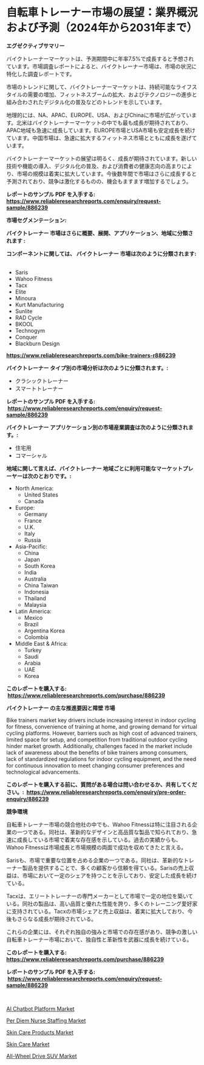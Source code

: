 <p><h1>自転車トレーナー市場の展望：業界概況および予測（2024年から2031年まで）</h1></p><p><strong>エグゼクティブサマリー</strong></p>
<p><p>バイクトレーナーマーケットは、予測期間中に年率7.5%で成長すると予想されています。市場調査レポートによると、バイクトレーナー市場は、市場の状況に特化した調査レポートです。</p><p>市場のトレンドに関して、バイクトレーナーマーケットは、持続可能なライフスタイルの需要の増加、フィットネスブームの拡大、およびテクノロジーの進歩と組み合わされたデジタル化の普及などのトレンドを示しています。</p><p>地理的には、NA、APAC、EUROPE、USA、およびChinaに市場が広がっています。北米はバイクトレーナーマーケットの中でも最も成長が期待されており、APAC地域も急速に成長しています。EUROPE市場とUSA市場も安定成長を続けています。中国市場は、急速に拡大するフィットネス市場とともに成長を遂げています。</p><p>バイクトレーナーマーケットの展望は明るく、成長が期待されています。新しい技術や機能の導入、デジタル化の普及、および消費者の健康志向の高まりにより、市場の規模は着実に拡大しています。今後数年間で市場はさらに成長すると予測されており、競争は激化するものの、機会もますます増加するでしょう。</p></p>
<p><strong>レポートのサンプル PDF を入手する: <a href="https://www.reliableresearchreports.com/enquiry/request-sample/886239">https://www.reliableresearchreports.com/enquiry/request-sample/886239</a></strong></p>
<p><strong>市場セグメンテーション:</strong></p>
<p><strong> バイクトレーナー 市場はさらに概要、展開、アプリケーション、地域に分類されます :</strong></p>
<p><strong>コンポーネントに関しては、 バイクトレーナー 市場は次のように分類されます: &nbsp;</strong></p>
<p><ul><li>Saris</li><li>Wahoo Fitness</li><li>Tacx</li><li>Elite</li><li>Minoura</li><li>Kurt Manufacturing</li><li>Sunlite</li><li>RAD Cycle</li><li>BKOOL</li><li>Technogym</li><li>Conquer</li><li>Blackburn Design</li></ul></p>
<p><strong><a href="https://www.reliableresearchreports.com/bike-trainers-r886239">https://www.reliableresearchreports.com/bike-trainers-r886239</a></strong></p>
<p><strong> バイクトレーナー タイプ別の市場分析は次のように分類されます。:</strong></p>
<p><ul><li>クラシックトレーナー</li><li>スマートトレーナー</li></ul></p>
<p><strong>レポートのサンプル PDF を入手する: &nbsp;<a href="https://www.reliableresearchreports.com/enquiry/request-sample/886239">https://www.reliableresearchreports.com/enquiry/request-sample/886239</a></strong></p>
<p><strong> バイクトレーナー アプリケーション別の市場産業調査は次のように分類されます。:</strong></p>
<p><ul><li>住宅用</li><li>コマーシャル</li></ul></p>
<p><strong>地域に関して言えば、バイクトレーナー 地域ごとに利用可能なマーケットプレーヤーは次のとおりです。:</strong></p>
<p><ul>
    <li>
        North America:
        <ul>
            <li>United States</li>
            <li>Canada</li>
        </ul>
    </li>
    <li>
        Europe:
        <ul>
            <li>Germany</li>
            <li>France</li>
            <li>U.K.</li>
            <li>Italy</li>
            <li>Russia</li>
        </ul>
    </li>
    <li>
        Asia-Pacific:
        <ul>
            <li>China</li>
            <li>Japan</li>
            <li>South Korea</li>
            <li>India</li>
            <li>Australia</li>
            <li>China Taiwan</li>
            <li>Indonesia</li>
            <li>Thailand</li>
            <li>Malaysia</li>
        </ul>
    </li>
    <li>
        Latin America:
        <ul>
            <li>Mexico</li>
            <li>Brazil</li>
            <li>Argentina Korea</li>
            <li>Colombia</li>
        </ul>
    </li>
    <li>
        Middle East & Africa:
        <ul>
            <li>Turkey</li>
            <li>Saudi</li>
            <li>Arabia</li>
            <li>UAE</li>
            <li>Korea</li>
        </ul>
    </li>
    </ul></p>
<p><strong>このレポートを購入する: &nbsp;<a href="https://www.reliableresearchreports.com/purchase/886239">https://www.reliableresearchreports.com/purchase/886239</a></strong></p>
<p><strong>バイクトレーナー の主な推進要因と障壁 市場</strong></p>
<p><p>Bike trainers market key drivers include increasing interest in indoor cycling for fitness, convenience of training at home, and growing demand for virtual cycling platforms. However, barriers such as high cost of advanced trainers, limited space for setup, and competition from traditional outdoor cycling hinder market growth. Additionally, challenges faced in the market include lack of awareness about the benefits of bike trainers among consumers, lack of standardized regulations for indoor cycling equipment, and the need for continuous innovation to meet changing consumer preferences and technological advancements.</p></p>
<p><strong>このレポートを購入する前に、質問がある場合は問い合わせるか、共有してください。:&nbsp; <a href="https://www.reliableresearchreports.com/enquiry/pre-order-enquiry/886239">https://www.reliableresearchreports.com/enquiry/pre-order-enquiry/886239</a></strong></p>
<p><strong>競争環境</strong></p>
<p><p>自転車トレーナー市場の競合他社の中でも、Wahoo Fitnessは特に注目される企業の一つである。同社は、革新的なデザインと高品質な製品で知られており、急速に成長している市場で着実な存在感を示している。過去の実績からも、Wahoo Fitnessは市場成長と市場規模の両面で成功を収めてきたと言える。</p><p>Sarisも、市場で重要な位置を占める企業の一つである。同社は、革新的なトレーナー製品を提供することで、多くの顧客から信頼を得ている。Sarisの売上収益は、市場において一定のシェアを持つことを示しており、安定した成長を続けている。</p><p>Tacxは、エリートトレーナーの専門メーカーとして市場で一定の地位を築いている。同社の製品は、高い品質と優れた性能を誇り、多くのトレーニング愛好家に支持されている。Tacxの市場シェアと売上収益は、着実に拡大しており、今後もさらなる成長が期待されている。</p><p>これらの企業には、それぞれ独自の強みと市場での存在感があり、競争の激しい自転車トレーナー市場において、独自性と革新性を武器に成長を続けている。</p></p>
<p><strong>このレポートを購入する: &nbsp; <a href="https://www.reliableresearchreports.com/purchase/886239">https://www.reliableresearchreports.com/purchase/886239</a></strong></p>
<p><strong>レポートのサンプル PDF を入手する: &nbsp;<a href="https://www.reliableresearchreports.com/enquiry/request-sample/886239">https://www.reliableresearchreports.com/enquiry/request-sample/886239</a></strong><strong></strong></p>
<p>&nbsp;</p>
<p><p><a href="https://github.com/arionmp/Market-Research-Report-List-3/blob/main/ai-chatbot-platform-market.md">AI Chatbot Platform Market</a></p><p><a href="https://github.com/lataunyatinikmelvin59ilbd0dv/Market-Research-Report-List-2/blob/main/per-diem-nurse-staffing-market.md">Per Diem Nurse Staffing Market</a></p><p><a href="https://issuu.com/reportprime-2/docs/skin-care-products-market-size-2030.pptx">Skin Care Products Market</a></p><p><a href="https://issuu.com/reportprime-2/docs/skin-care-market-size-2030.pptx">Skin Care Market</a></p><p><a href="https://www.linkedin.com/pulse/all-wheel-drive-suv-market-offers-provide-insightful-data-w4bse">All-Wheel Drive SUV Market</a></p></p>